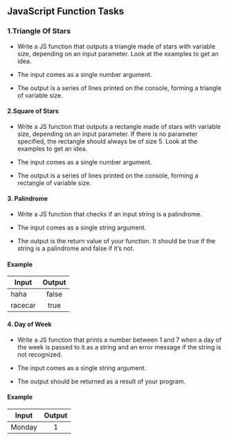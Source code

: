 ## JavaScript Function Tasks

### 1.Triangle Of Stars

  * Write a JS function that outputs a triangle made of stars with variable size, depending on an input parameter. Look
    at the examples to get an idea.
  
  * The input comes as a single number argument.
  
  *  The output is a series of lines printed on the console, forming a triangle of variable size.
  

#### 2.Square of Stars

  * Write a JS function that outputs a rectangle made of stars with variable size, depending on an input parameter. If
  there is no parameter specified, the rectangle should always be of size 5. Look at the examples to get an idea.

  * The input comes as a single number argument.

  * The output is a series of lines printed on the console, forming a rectangle of variable size. 

#### 3. Palindrome

* Write a JS function that checks if an input string is a palindrome.


* The input comes as a single string argument.


* The output is the return value of your function. It should be true if the string is a palindrome and false if it’s not.

#### Example

| Input      | Output        |
| -----------|:-------------:|
| haha | false| 
| racecar | true|

#### 4. Day of Week

* Write a JS function that prints a number between 1 and 7 when a day of the week is passed to it as a string and an
 error message if the string is not recognized.

* The input comes as a single string argument.


* The output should be returned as a result of your program.

#### Example

| Input      | Output        |
| -----------|:-------------:|
| Monday | 1| 